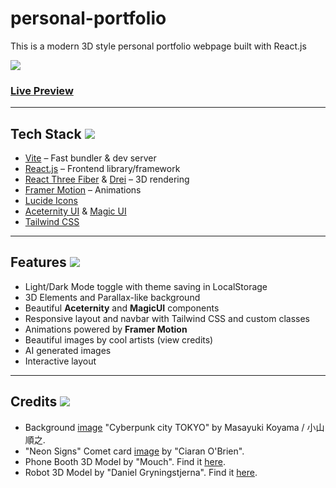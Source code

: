 # personal-portfolio
This is a modern 3D style personal portfolio webpage built with React.js

![](https://img.icons8.com/?size=100&id=CAAxfIniEgmO&format=png&color=000000)
### [Live Preview](https://personal-portfolio-azure-delta.vercel.app/)

---
## Tech Stack ![](https://img.icons8.com/?size=25&id=1570&format=png&color=ffffff)
- [Vite](https://vitejs.dev/) – Fast bundler & dev server
- [React.js](https://reactjs.org/) – Frontend library/framework
- [React Three Fiber](https://docs.pmnd.rs/react-three-fiber) & [Drei](https://github.com/pmndrs/drei) – 3D rendering
- [Framer Motion](https://www.framer.com/motion/) – Animations
- [Lucide Icons](https://lucide.dev/)
- [Aceternity UI](https://ui.aceternity.com/) & [Magic UI](https://magicui.design/)
- [Tailwind CSS](https://tailwindcss.com/)

---
## Features ![](https://img.icons8.com/?size=28&id=12133&format=png&color=000000)
- Light/Dark Mode toggle with theme saving in LocalStorage
- 3D Elements and Parallax-like background
- Beautiful <b>Aceternity</b> and <b>MagicUI</b> components
- Responsive layout and navbar with Tailwind CSS and custom classes
- Animations powered by <b>Framer Motion</b>
- Beautiful images by cool artists (view credits)
- AI generated images
- Interactive layout
---
## Credits ![](https://img.icons8.com/?size=25&id=jfOdjkwwFrm4&format=png&color=000000)
- Background [image](https://www.artstation.com/artwork/b50vRk) "Cyberpunk city TOKYO" by Masayuki Koyama / 小山順之.
- "Neon Signs" Comet card [image](https://unsplash.com/photos/building-signage-turned-on-during-nighttime-ITu-L0FuPPk) by "Ciaran O'Brien".
- Phone Booth 3D Model by "Mouch". Find it [here](https://sketchfab.com/3d-models/phone-booth-94fca8c5ac9f4974bd4a02e8f571f493).
- Robot 3D Model by "Daniel Gryningstjerna". Find it [here](https://sketchfab.com/3d-models/robot-c46bd21f1d284ae0b4bda7ac577448c2).
